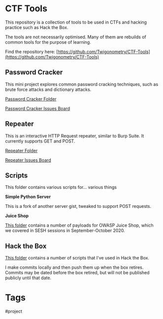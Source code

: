 # CTF Tools
This repository is a collection of tools to be used in CTFs and hacking practice such as Hack the Box.

The tools are not necessarily optimised. Many of them are rebuilds of common tools for the purpose of learning.

Find the repository here: [https://github.com/Twigonometry/CTF-Tools](https://github.com/Twigonometry/CTF-Tools)

## Password Cracker

This mini project explores common password cracking techniques, such as brute force attacks and dictionary attacks.

[Password Cracker Folder](https://github.com/Twigonometry/CTF-Tools/tree/master/password_cracker)

[Password Cracker Issues Board](https://github.com/Twigonometry/CTF-Tools/projects/2)

## Repeater

This is an interactive HTTP Request repeater, similar to Burp Suite. It currently supports GET and POST.

[Repeater Folder](https://github.com/Twigonometry/CTF-Tools/tree/master/repeater)

[Repeater Issues Board](https://github.com/Twigonometry/CTF-Tools/projects/1)

## Scripts

This folder contains various scripts for... various things

**Simple Python Server**

This is a fork of another server gist, tweaked to support POST requests.

**Juice Shop**

[This folder](https://github.com/Twigonometry/CTF-Tools/tree/master/scripts/juice-shop) contains a number of payloads for OWASP Juice Shop, which we covered in SESH sessions in September-October 2020.

## Hack the Box

[This folder](https://github.com/Twigonometry/CTF-Tools/tree/master/hack_the_box) contains a number of scripts that I've used in Hack the Box.

I make commits locally and then push them up when the box retires. Commits may be dated before the box retired, but will not be published publicly until that date.

# Tags

#project